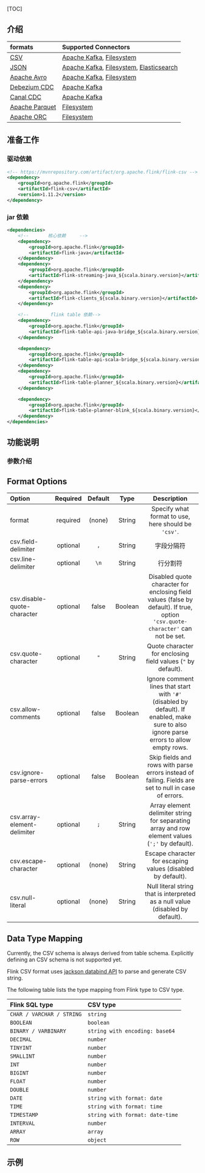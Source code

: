[TOC]

## 介绍

| formats                                                       | Supported Connectors                                         |
| :----------------------------------------------------------- | :----------------------------------------------------------- |
| [CSV](https://ci.apache.org/projects/flink/flink-docs-release-1.11/dev/table/connectors/formats/csv.html) | [Apache Kafka](https://ci.apache.org/projects/flink/flink-docs-release-1.11/dev/table/connectors/kafka.html), [Filesystem](https://ci.apache.org/projects/flink/flink-docs-release-1.11/dev/table/connectors/filesystem.html) |
| [JSON](https://ci.apache.org/projects/flink/flink-docs-release-1.11/dev/table/connectors/formats/json.html) | [Apache Kafka](https://ci.apache.org/projects/flink/flink-docs-release-1.11/dev/table/connectors/kafka.html), [Filesystem](https://ci.apache.org/projects/flink/flink-docs-release-1.11/dev/table/connectors/filesystem.html), [Elasticsearch](https://ci.apache.org/projects/flink/flink-docs-release-1.11/dev/table/connectors/elasticsearch.html) |
| [Apache Avro](https://ci.apache.org/projects/flink/flink-docs-release-1.11/dev/table/connectors/formats/avro.html) | [Apache Kafka](https://ci.apache.org/projects/flink/flink-docs-release-1.11/dev/table/connectors/kafka.html), [Filesystem](https://ci.apache.org/projects/flink/flink-docs-release-1.11/dev/table/connectors/filesystem.html) |
| [Debezium CDC](https://ci.apache.org/projects/flink/flink-docs-release-1.11/dev/table/connectors/formats/debezium.html) | [Apache Kafka](https://ci.apache.org/projects/flink/flink-docs-release-1.11/dev/table/connectors/kafka.html) |
| [Canal CDC](https://ci.apache.org/projects/flink/flink-docs-release-1.11/dev/table/connectors/formats/canal.html) | [Apache Kafka](https://ci.apache.org/projects/flink/flink-docs-release-1.11/dev/table/connectors/kafka.html) |
| [Apache Parquet](https://ci.apache.org/projects/flink/flink-docs-release-1.11/dev/table/connectors/formats/parquet.html) | [Filesystem](https://ci.apache.org/projects/flink/flink-docs-release-1.11/dev/table/connectors/filesystem.html) |
| [Apache ORC](https://ci.apache.org/projects/flink/flink-docs-release-1.11/dev/table/connectors/formats/orc.html) | [Filesystem](https://ci.apache.org/projects/flink/flink-docs-release-1.11/dev/table/connectors/filesystem.html) |

## 准备工作

### 驱动依赖

```xml
<!-- https://mvnrepository.com/artifact/org.apache.flink/flink-csv -->
<dependency>
    <groupId>org.apache.flink</groupId>
    <artifactId>flink-csv</artifactId>
    <version>1.11.2</version>
</dependency>
```
 
### jar 依赖
```xml
<dependencies>
    <!--       核心依赖     -->
    <dependency>
        <groupId>org.apache.flink</groupId>
        <artifactId>flink-java</artifactId>
    </dependency>
    <dependency>
        <groupId>org.apache.flink</groupId>
        <artifactId>flink-streaming-java_${scala.binary.version}</artifactId>
    </dependency>
    <dependency>
        <groupId>org.apache.flink</groupId>
        <artifactId>flink-clients_${scala.binary.version}</artifactId>
    </dependency>

    <!--        flink table 依赖-->
    <dependency>
        <groupId>org.apache.flink</groupId>
        <artifactId>flink-table-api-java-bridge_${scala.binary.version}</artifactId>
    </dependency>

    <dependency>
        <groupId>org.apache.flink</groupId>
        <artifactId>flink-table-api-scala-bridge_${scala.binary.version}</artifactId>
    </dependency>
    <dependency>
        <groupId>org.apache.flink</groupId>
        <artifactId>flink-table-planner_${scala.binary.version}</artifactId>
    </dependency>

    <dependency>
        <groupId>org.apache.flink</groupId>
        <artifactId>flink-table-planner-blink_${scala.binary.version}</artifactId>
    </dependency>
</dependencies>
```   
## 功能说明
 

### 参数介绍
 ## Format Options
 
 | Option                      | Required | Default |  Type   |                         Description                          |
 | :-------------------------- | :------: | :-----: | :-----: | :----------------------------------------------------------: |
 | format                      | required | (none)  | String  |     Specify what format to use, here should be `'csv'`.      |
 | csv.field-delimiter         | optional |   `,`   | String  |        字段分隔符  |
 | csv.line-delimiter          | optional |  `\n`   | String  | 行分割符 
 | csv.disable-quote-character | optional |  false  | Boolean | Disabled quote character for enclosing field values (false by default). If true, option `'csv.quote-character'` can not be set. |
 | csv.quote-character         | optional |   `"`   | String  | Quote character for enclosing field values (`"` by default). |
 | csv.allow-comments          | optional |  false  | Boolean | Ignore comment lines that start with `'#'` (disabled by default). If enabled, make sure to also ignore parse errors to allow empty rows. |
 | csv.ignore-parse-errors     | optional |  false  | Boolean | Skip fields and rows with parse errors instead of failing. Fields are set to null in case of errors. |
 | csv.array-element-delimiter | optional |   `;`   | String  | Array element delimiter string for separating array and row element values (`';'` by default). |
 | csv.escape-character        | optional | (none)  | String  | Escape character for escaping values (disabled by default).  |
 | csv.null-literal            | optional | (none)  | String  | Null literal string that is interpreted as a null value (disabled by default). |
 
 
## Data Type Mapping

Currently, the CSV schema is always derived from table schema. Explicitly defining an CSV schema is not supported yet.

Flink CSV format uses [jackson databind API](https://github.com/FasterXML/jackson-databind) to parse and generate CSV string.

The following table lists the type mapping from Flink type to CSV type.

| Flink SQL type            | CSV type                        |
| :------------------------ | :------------------------------ |
| `CHAR / VARCHAR / STRING` | `string`                        |
| `BOOLEAN`                 | `boolean`                       |
| `BINARY / VARBINARY`      | `string with encoding: base64`  |
| `DECIMAL`                 | `number`                        |
| `TINYINT`                 | `number`                        |
| `SMALLINT`                | `number`                        |
| `INT`                     | `number`                        |
| `BIGINT`                  | `number`                        |
| `FLOAT`                   | `number`                        |
| `DOUBLE`                  | `number`                        |
| `DATE`                    | `string with format: date`      |
| `TIME`                    | `string with format: time`      |
| `TIMESTAMP`               | `string with format: date-time` |
| `INTERVAL`                | `number`                        |
| `ARRAY`                   | `array`                         |
| `ROW`                     | `object`                        |
 
 
## 示例

